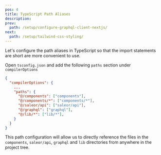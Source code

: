 ```yaml
---
pos: 4
title: TypeScript Path Aliases 
description:
prev:
  path: /setup/configure-graphql-client-nextjs/
next:
  path: /setup/tailwind-css-styling/
---
```


Let's configure the path aliases in TypeScript so that the import statements are short are more convenient to use.

Open `tsconfig.json` and add the following `paths` section under `compilerOptions`

```json
{
  "compilerOptions": {
    ...
    "paths": {
      "@/components": ["components"],
      "@/components/*": ["components/*"],
      "@/saleor/api": ["saleor/api"],
      "@/graphql": ["graphql"],
      "@/lib/*": ["lib/*"],
    }
  }
}
```

This path configuration will allow us to directly reference the files in the `components`, `saleor/api`, `graphql` and `lib` directories from anywhere in the project tree.